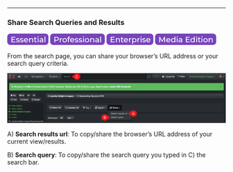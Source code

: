 <p id="share"></p>

___
### Share Search Queries and Results

![Image: Essential Edition Label](images/button_edition_essential.png)&nbsp;![Image: Professional Edition Label](images/button_edition_professional.png)&nbsp;![Image: Enterprise Edition Label](images/button_edition_enterprise.png)&nbsp;![Image: AJA Diskover Media Edition Label](images/button_edition_media.png)

From the search page, you can share your browser’s URL address or your search query criteria.

![Image: Share Search Results](images/image_file_search_results_share.png)

A) **Search results url**: To copy/share the browser’s URL address of your current view/results.

B) **Search query**: To copy/share the search query you typed in C) the search bar.
